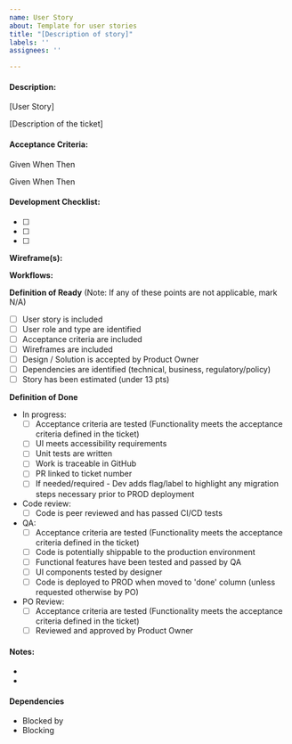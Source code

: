 ```yaml
---
name: User Story
about: Template for user stories
title: "[Description of story]"
labels: ''
assignees: ''

---
```


#### Description:

[User Story]

[Description of the ticket]

#### Acceptance Criteria:

Given
When
Then 

Given
When
Then

#### Development Checklist:

- [ ] 
- [ ] 
- [ ]       

**Wireframe(s):**


**Workflows:**


**Definition of Ready** (Note: If any of these points are not applicable, mark N/A)

- [ ] User story is included
- [ ] User role and type are identified
- [ ] Acceptance criteria are included
- [ ] Wireframes are included
- [ ] Design / Solution is accepted by Product Owner
- [ ] Dependencies are identified (technical, business, regulatory/policy)
- [ ] Story has been estimated (under 13 pts)

**Definition of Done** 
- In progress:
  - [ ] Acceptance criteria are tested (Functionality meets the acceptance criteria defined in the ticket)
  - [ ] UI meets accessibility requirements
  - [ ] Unit tests are written
  - [ ] Work is traceable in GitHub
  - [ ] PR linked to ticket number
  - [ ] If needed/required - Dev adds flag/label to highlight any migration steps necessary prior to PROD deployment
- Code review:
  - [ ] Code is peer reviewed and has passed CI/CD tests
- QA:
  - [ ] Acceptance criteria are tested (Functionality meets the acceptance criteria defined in the ticket)
  - [ ] Code is potentially shippable to the production environment
  - [ ] Functional features have been tested and passed by QA
  - [ ] UI components tested by designer
  - [ ] Code is deployed to PROD when moved to 'done' column (unless requested otherwise by PO)
- PO Review:
  - [ ] Acceptance criteria are tested (Functionality meets the acceptance criteria defined in the ticket)
  - [ ] Reviewed and approved by Product Owner

#### Notes:
- 
- 

#### Dependencies

- Blocked by
- Blocking
